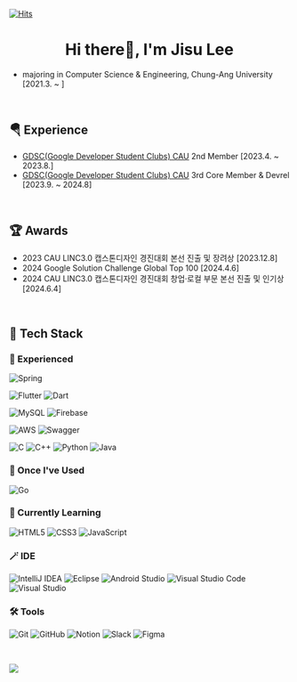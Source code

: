 [![Hits](https://hits.seeyoufarm.com/api/count/incr/badge.svg?url=https%3A%2F%2Fgithub.com%2FdevJS00&count_bg=%2379C83D&title_bg=%23555555&icon=&icon_color=%23E7E7E7&title=hits&edge_flat=false)](https://hits.seeyoufarm.com)

<div align="center">
  
# Hi there👋, I'm Jisu Lee

</div>

- majoring in Computer Science & Engineering, Chung-Ang University [2021.3. ~ ]

<br>

## 🪂 Experience
- [GDSC(Google Developer Student Clubs) CAU](https://gdsc-cau.com) 2nd Member [2023.4. ~ 2023.8.]
- [GDSC(Google Developer Student Clubs) CAU](https://gdsc-cau.com) 3rd Core Member & Devrel [2023.9. ~ 2024.8]

<br>

## 🏆 Awards
- 2023 CAU LINC3.0 캡스톤디자인 경진대회 본선 진출 및 장려상 [2023.12.8]
- 2024 Google Solution Challenge Global Top 100 [2024.4.6]
- 2024 CAU LINC3.0 캡스톤디자인 경진대회 창업·로컬 부문 본선 진출 및 인기상 [2024.6.4]

<br>

## 🦾 Tech Stack
### 🌳 Experienced
![Spring](https://img.shields.io/badge/spring-%236DB33F.svg?style=flat&logo=spring&logoColor=white)

![Flutter](https://img.shields.io/badge/Flutter-%2302569B.svg?style=flat&logo=Flutter&logoColor=white)
![Dart](https://img.shields.io/badge/dart-%230175C2.svg?style=flat&logo=dart&logoColor=white)

![MySQL](https://img.shields.io/badge/mysql-%2300f.svg?style=flat&logo=mysql&logoColor=white)
![Firebase](https://img.shields.io/badge/Firebase-039BE5?style=flat&logo=Firebase&logoColor=white)

![AWS](https://img.shields.io/badge/AWS-%23FF9900.svg?style=flat&logo=amazon-aws&logoColor=white)
![Swagger](https://img.shields.io/badge/-Swagger-%23Clojure?style=flat&logo=swagger&logoColor=white)

![C](https://img.shields.io/badge/c-%2300599C.svg?style=flat&logo=c&logoColor=white)
![C++](https://img.shields.io/badge/c++-%2300599C.svg?style=flat&logo=c%2B%2B&logoColor=white)
![Python](https://img.shields.io/badge/python-3670A0?style=flat&logo=python&logoColor=ffdd54)
![Java](https://img.shields.io/badge/java-%23ED8B00.svg?style=flat&logo=openjdk&logoColor=white)

### 🌼 Once I've Used
![Go](https://img.shields.io/badge/go-%2300ADD8.svg?style=flat&logo=go&logoColor=white)

### 🌱 Currently Learning
![HTML5](https://img.shields.io/badge/html5-%23E34F26.svg?style=flat&logo=html5&logoColor=white)
![CSS3](https://img.shields.io/badge/css3-%231572B6.svg?style=flat&logo=css3&logoColor=white)
![JavaScript](https://img.shields.io/badge/javascript-%23323330.svg?style=flat&logo=javascript&logoColor=%23F7DF1E)

### 🪄 IDE
![IntelliJ IDEA](https://img.shields.io/badge/IntelliJIDEA-000000.svg?style=flat&logo=intellij-idea&logoColor=white)
![Eclipse](https://img.shields.io/badge/Eclipse-FE7A16.svg?style=flat&logo=Eclipse&logoColor=white)
![Android Studio](https://img.shields.io/badge/Android%20Studio-3DDC84.svg?style=flat&logo=android-studio&logoColor=white)
![Visual Studio Code](https://img.shields.io/badge/Visual%20Studio%20Code-0078d7.svg?style=flat&logo=visual-studio-code&logoColor=white)
![Visual Studio](https://img.shields.io/badge/Visual%20Studio-5C2D91.svg?style=flat&logo=visual-studio&logoColor=white)

### 🛠️ Tools
![Git](https://img.shields.io/badge/git-%23F05033.svg?style=flat&logo=git&logoColor=white)
![GitHub](https://img.shields.io/badge/github-%23121011.svg?style=flat&logo=github&logoColor=white)
![Notion](https://img.shields.io/badge/Notion-%23000000.svg?style=flat&logo=notion&logoColor=white)
![Slack](https://img.shields.io/badge/Slack-4A154B?style=flat&logo=slack&logoColor=white)
![Figma](https://img.shields.io/badge/figma-%23F24E1E.svg?style=flat&logo=figma&logoColor=white)



<br>

<img src="https://github-readme-stats.vercel.app/api/top-langs/?username=devJS00&layout=compact"><br><br>



<!--
![GitHub stats](https://github-readme-stats.vercel.app/api?username=DevJS00&count_private=true&show_icons=true&theme=solarized-light)



**devJS00/devJS00** is a ✨ _special_ ✨ repository because its `README.md` (this file) appears on your GitHub profile.

Here are some ideas to get you started:

- 🔭 I’m currently working on ...
- 🌱 I’m currently learning ...
- 👯 I’m looking to collaborate on ...
- 🤔 I’m looking for help with ...
- 💬 Ask me about ...
- 📫 How to reach me: ...
- 😄 Pronouns: ...
- ⚡ Fun fact: ...
-->
